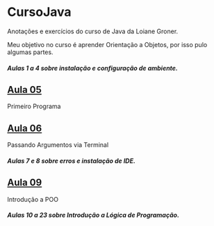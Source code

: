 # CursoJava
Anotações e exercícios do curso de Java da Loiane Groner.

Meu objetivo no curso é aprender Orientação a Objetos, por isso pulo algumas partes.

##### Aulas 1 a 4 sobre instalação e configuração de ambiente.

## [Aula 05](Anotações/Aula05.java)
Primeiro Programa

## [Aula 06](Anotações/Aula06.java)
Passando Argumentos via Terminal

##### Aulas 7 e 8 sobre erros e instalação de IDE.

## [Aula 09](Anotações/Aula09.md)
Introdução a POO

##### Aulas 10 a 23 sobre Introdução a Lógica de Programação.